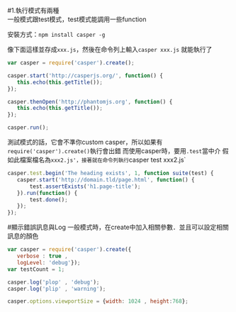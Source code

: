  #1.執行模式有兩種  
 一般模式跟test模式，test模式能調用一些function
 
 安裝方式：`npm install casper -g`
 
 像下面這樣並存成`xxx.js`，然後在命令列上輸入`casper xxx.js` 就能執行了
 ```js
 var casper = require('casper').create();

casper.start('http://casperjs.org/', function() {
    this.echo(this.getTitle());
});

casper.thenOpen('http://phantomjs.org', function() {
    this.echo(this.getTitle());
});

casper.run();
 ```
 
 測試模式的話，它會不準你custom casper，所以如果有`require('casper').create()`執行會出錯
 而使用casper時，要用`.test`當中介
 假如此檔案檔名為`xxx2.js'，接著就在命令列執行`casper test xxx2.js`
 ```js
 casper.test.begin('The heading exists', 1, function suite(test) {
    casper.start('http://domain.tld/page.html', function() {
        test.assertExists('h1.page-title');
    }).run(function() {
        test.done();
    });
});
 ```
 
 #顯示錯誤訊息與Log
 一般模式時，在create中加入相關參數．並且可以設定相關訊息的顏色
 ```js
 var casper = require('casper').create({ 
	verbose : true , 
	logLevel: 'debug'});
var testCount = 1;

casper.log('plop' , 'debug');
casper.log('plip' , 'warning');

casper.options.viewportSize = {width: 1024 , height:768};
 ```
